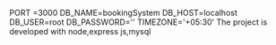 <!-- environment varables -->
PORT =3000
DB_NAME=bookingSystem
DB_HOST=localhost
DB_USER=root
DB_PASSWORD=''
TIMEZONE='+05:30'
The project is developed with node,express js,mysql